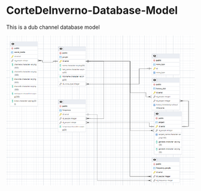 # CorteDeInverno-Database-Model
This is a dub channel database model

![PgAdmin-CorteDeInvernoDB](ER-CorteDeInvernoPGADMIN.png)
